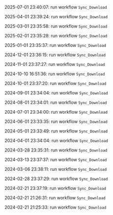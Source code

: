 2025-07-01 23:40:07: run workflow `Sync_Download` 

2025-04-01 23:39:24: run workflow `Sync_Download` 

2025-03-01 23:35:58: run workflow `Sync_Download` 

2025-02-01 23:35:28: run workflow `Sync_Download` 

2025-01-01 23:35:37: run workflow `Sync_Download` 

2024-12-01 23:36:15: run workflow `Sync_Download` 

2024-11-01 23:37:27: run workflow `Sync_Download` 

2024-10-10 16:51:36: run workflow `Sync_Download` 

2024-10-01 23:37:20: run workflow `Sync_Download` 

2024-09-01 23:34:04: run workflow `Sync_Download` 

2024-08-01 23:34:01: run workflow `Sync_Download` 

2024-07-01 23:34:00: run workflow `Sync_Download` 

2024-06-01 23:33:35: run workflow `Sync_Download` 

2024-05-01 23:33:49: run workflow `Sync_Download` 

2024-04-01 23:34:04: run workflow `Sync_Download` 

2024-03-28 23:35:31: run workflow `Sync_Download` 

2024-03-13 23:37:37: run workflow `Sync_Download` 

2024-03-06 23:38:11: run workflow `Sync_Download` 

2024-02-28 23:37:29: run workflow `Sync_Download` 

2024-02-21 23:37:19: run workflow `Sync_Download` 

2024-02-21 21:26:31: run workflow `Sync_Download` 

2024-02-21 21:25:33: run workflow `Sync_Download` 


